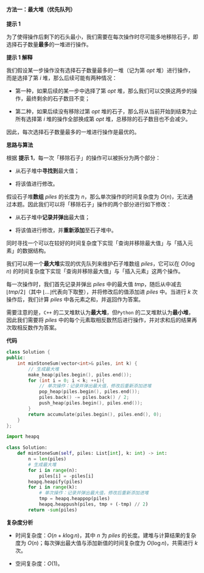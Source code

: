 #### 方法一：最大堆（优先队列）

**提示 $1$**

为了使得操作后剩下的石头最小，我们需要在每次操作时尽可能多地移除石子，即选择石子数量**最多**的一堆进行操作。

**提示 $1$ 解释**

我们假设某一步操作没有选择石子数量最多的一堆（记为第 $\textit{opt}$ 堆）进行操作，而是选择了第 $i$ 堆，那么后续可能有两种情况：

- 第一种，如果后续的某一步中选择了第 $\textit{opt}$ 堆，那么我们可以交换这两步的操作，最终剩余的石子数目不变；

- 第二种，如果后续没有移除过第 $\textit{opt}$ 堆的石子，那么将从当前开始到结束为止所有选择第 $i$ 堆的操作全部换成第 $\textit{opt}$ 堆，总移除的石子数目也不会减少。

因此，每次选择石子数量最多的一堆进行操作是最优的。

**思路与算法**

根据 **提示 $1$**，每一次「移除石子」的操作可以被拆分为两个部分：

- 从石子堆中**寻找到**最大值；

- 将该值进行修改。

假设石子堆**数组** $\textit{piles}$ 的长度为 $n$，那么单次操作的时间复杂度为 $O(n)$，无法通过本题。因此我们可以将「移除石子」操作的两个部分进行如下修改：

- 从石子堆中**记录并弹出**最大值；

- 将该值进行修改，并**重新添加**至石子堆中。

同时寻找一个可以在较好的时间复杂度下实现「查询并移除最大值」与「插入元素」的数据结构。

我们可以用一个**最大堆**实现的优先队列来维护石子堆数组 $\textit{piles}$，它可以在 $O(\log n)$ 的时间复杂度下实现「查询并移除最大值」与「插入元素」这两个操作。

每一次操作时，我们首先记录并弹出 $\textit{piles}$ 中的最大值 $\textit{tmp}$，随后从中减去 $\lfloor \textit{tmp} / 2 \rfloor$（其中 $\lfloor \dots \rfloor$代表向下取整），并将修改后的值添加进 $\textit{piles}$ 中。当进行 $k$ 次操作后，我们计算 $\textit{piles}$ 中各元素之和，并返回作为答案。

需要注意的是，$\texttt{C++}$ 的二叉堆默认为**最大堆**，但$\texttt{Python}$ 的二叉堆默认为**最小堆**，因此我们需要将 $\textit{piles}$ 中的每个元素取相反数然后进行操作，并对求和后的结果再次取相反数作为答案。

**代码**

```C++ [sol1-C++]
class Solution {
public:
    int minStoneSum(vector<int>& piles, int k) {
        // 生成最大堆
        make_heap(piles.begin(), piles.end());
        for (int i = 0; i < k; ++i){
            // 单次操作：记录并弹出最大值，修改后重新添加进堆
            pop_heap(piles.begin(), piles.end());
            piles.back() -= piles.back() / 2;
            push_heap(piles.begin(), piles.end());
        }
        return accumulate(piles.begin(), piles.end(), 0);
    }
};
```


```Python [sol1-Python3]
import heapq

class Solution:
    def minStoneSum(self, piles: List[int], k: int) -> int:
        n = len(piles)
        # 生成最大堆
        for i in range(n):
            piles[i] = -piles[i]
        heapq.heapify(piles)
        for i in range(k):
            # 单次操作：记录并弹出最大值，修改后重新添加进堆
            tmp = heapq.heappop(piles)
            heapq.heappush(piles, tmp + (-tmp) // 2)
        return -sum(piles)
```


**复杂度分析**

- 时间复杂度：$O(n + k\log n)$，其中 $n$ 为 $\textit{piles}$ 的长度。建堆与计算结果的复杂度为 $O(n)$；每次弹出最大值与添加新值的时间复杂度为 $O(\log n)$，共需进行 $k$ 次。

- 空间复杂度：$O(1)$。